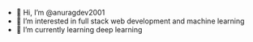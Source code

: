 - 👋 Hi, I’m @anuragdev2001
- 👀 I’m interested in full stack web development and machine learning
- 🌱 I’m currently learning deep learning


<!---
anuragdev2001/anuragdev2001 is a ✨ special ✨ repository because its `README.md` (this file) appears on your GitHub profile.
You can click the Preview link to take a look at your changes.
--->
